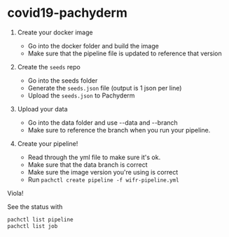 # covid19-pachyderm

1. Create your docker image
   - Go into the docker folder and build the image
   - Make sure that the pipeline file is updated to reference that version

2. Create the `seeds` repo
   - Go into the seeds folder
   - Generate the `seeds.json` file (output is 1 json per line)
   - Upload the `seeds.json` to Pachyderm
 
3. Upload your data
   - Go into the data folder and use --data and --branch
   - Make sure to reference the branch when you run your pipeline.

4. Create your pipeline!
   - Read through the yml file to make sure it's ok.
   - Make sure that the data branch is correct
   - Make sure the image version you're using is correct
   - Run `pachctl create pipeline -f wifr-pipeline.yml`


Viola!

See the status with

```sh
pachctl list pipeline
pachctl list job
```
